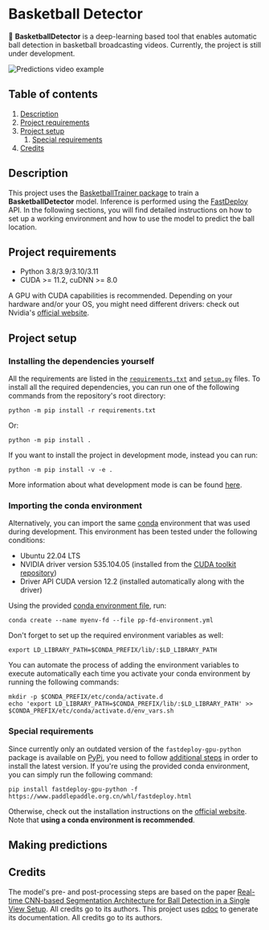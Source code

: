 # Basketball Detector

:basketball: **BasketballDetector** is a deep-learning based tool that enables automatic
ball detection in basketball broadcasting videos.
Currently, the project is still under development.

![Predictions video example](https://giphy.com/embed/DurYHJy6bj38Hydi7J)

## Table of contents

1. [Description](#description)
2. [Project requirements](#project-requirements)
3. [Project setup](#project-setup)
   1. [Special requirements](#special-requirements) 
4. [Credits](#credits)

## Description

This project uses the [BasketballTrainer package]() to train a **BasketballDetector** model.
Inference is performed using the [FastDeploy](https://github.com/PaddlePaddle/FastDeploy) API.
In the following sections, you will find detailed instructions on how to set up
a working environment and how to use the model to predict the ball location.

## Project requirements

- Python 3.8/3.9/3.10/3.11
- CUDA >= 11.2, cuDNN >= 8.0

A GPU with CUDA capabilities is recommended. Depending on your hardware and/or your OS,
you might need different drivers: check out Nvidia's
[official website](https://www.nvidia.com/Download/index.aspx?lang=en-us).

## Project setup

### Installing the dependencies yourself

All the requirements are listed in the 
[`requirements.txt`](requirements.txt) and [`setup.py`](setup.py) files.
To install all the required dependencies,
you can run one of the following commands from the repository's root directory:
```shell
python -m pip install -r requirements.txt
```
Or: 
```shell
python -m pip install .
```

If you want to install the project in development mode, instead you can run:
```shell
python -m pip install -v -e .
```
More information about what development mode is can be found 
[here](https://setuptools.pypa.io/en/latest/userguide/development_mode.html).

### Importing the conda environment

Alternatively, you can import the same [conda](https://docs.conda.io/projects/conda/en/latest/index.html) 
environment that was used during development.
This environment has been tested under the following conditions:
- Ubuntu 22.04 LTS
- NVIDIA driver version 535.104.05 (installed from the
[CUDA toolkit repository](https://developer.nvidia.com/cuda-12-0-1-download-archive?target_os=Linux&target_arch=x86_64&Distribution=Ubuntu&target_version=22.04&target_type=deb_network))
- Driver API CUDA version 12.2 (installed automatically along with the driver)

Using the provided [conda environment file](conda/pp-fd-environment.yml), run:
```shell
conda create --name myenv-fd --file pp-fd-environment.yml
```

Don't forget to set up the required environment variables as well:
```shell
export LD_LIBRARY_PATH=$CONDA_PREFIX/lib/:$LD_LIBRARY_PATH
```

You can automate the process of adding the environment variables
to execute automatically each time you activate your
conda environment by running the following commands:
```shell
mkdir -p $CONDA_PREFIX/etc/conda/activate.d
echo 'export LD_LIBRARY_PATH=$CONDA_PREFIX/lib/:$LD_LIBRARY_PATH' >> $CONDA_PREFIX/etc/conda/activate.d/env_vars.sh
```

### Special requirements

Since currently only an outdated version of the `fastdeploy-gpu-python` package
is available on [PyPi](https://pypi.org/project/fastdeploy-gpu-python/), you need to follow
[additional steps](https://github.com/PaddlePaddle/FastDeploy#-install-fastdeploy-sdk-with-both-cpu-and-gpu-support)
in order to install the latest version. 
If you're using the provided conda environment, you can simply run the following command:
```shell
pip install fastdeploy-gpu-python -f https://www.paddlepaddle.org.cn/whl/fastdeploy.html
```
Otherwise, check out the installation instructions on the
[official website](https://github.com/PaddlePaddle/FastDeploy#-installation).
Note that **using a conda environment is recommended**.

## Making predictions



## Credits

The model's pre- and post-processing steps are based on the paper
[Real-time CNN-based Segmentation Architecture for Ball Detection in a Single View Setup](https://arxiv.org/abs/2007.11876).
All credits go to its authors.
This project uses [pdoc](https://pdoc.dev/) to generate its documentation. All credits go to its authors.
